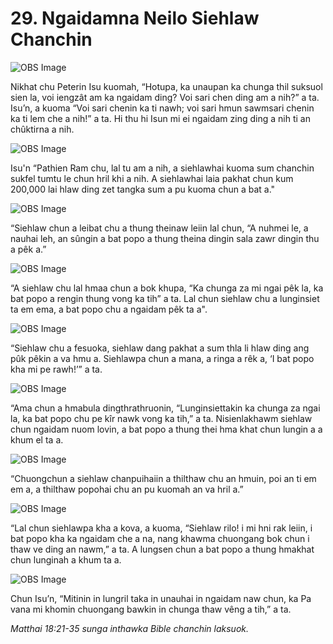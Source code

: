 # 29. Ngaidamna Neilo Siehlaw Chanchin

![OBS Image](https://cdn.door43.org/obs/jpg/360px/obs-en-29-01.jpg)

Nikhat chu Peterin Isu kuomah, “Hotupa, ka unaupan ka chunga thil suksuol sien la, voi iengzât am ka ngaidam ding? Voi sari chen ding am a nih?” a ta. Isu’n, a kuoma “Voi sari chenin ka ti nawh; voi sari hmun sawmsari chenin ka ti lem che a nih!” a ta. Hi thu hi Isun mi ei ngaidam zing ding a nih ti an chûktirna a nih.

![OBS Image](https://cdn.door43.org/obs/jpg/360px/obs-en-29-02.jpg)

Isu'n “Pathien Ram chu, lal tu am a nih, a siehlawhai kuoma sum chanchin sukfel tumtu le chun hril khi a nih. A siehlawhai laia pakhat chun kum 200,000 lai hlaw ding zet tangka sum a pu kuoma chun a bat a."

![OBS Image](https://cdn.door43.org/obs/jpg/360px/obs-en-29-03.jpg)

“Siehlaw chun a leibat chu a thung theinaw leiin lal chun, “A nuhmei le, a nauhai leh, an sûngin a bat popo a thung theina dingin sala zawr dingin thu a pêk a.”

![OBS Image](https://cdn.door43.org/obs/jpg/360px/obs-en-29-04.jpg)

“A siehlaw chu lal hmaa chun a bok khupa, “Ka chunga za mi ngai pêk la, ka bat popo a rengin thung vong ka tih” a ta. Lal chun siehlaw chu a lunginsiet ta em ema, a bat popo chu a ngaidam pêk ta a".

![OBS Image](https://cdn.door43.org/obs/jpg/360px/obs-en-29-05.jpg)

“Siehlaw chu a fesuoka, siehlaw dang pakhat a sum thla li hlaw ding ang pûk pêkin a va hmu a. Siehlawpa chun a mana, a ringa a rêk a, ‘I bat popo kha mi pe rawh!’” a ta.

![OBS Image](https://cdn.door43.org/obs/jpg/360px/obs-en-29-06.jpg)

“Ama chun a hmabula dingthrathruonin, “Lunginsiettakin ka chunga za ngai la, ka bat popo chu pe kîr nawk vong ka tih,” a ta. Nisienlakhawm siehlaw chun ngaidam nuom lovin, a bat popo a thung thei hma khat chun lungin a a khum el ta a.

![OBS Image](https://cdn.door43.org/obs/jpg/360px/obs-en-29-07.jpg)

“Chuongchun a siehlaw chanpuihaiin a thilthaw chu an hmuin, poi an ti em em a, a thilthaw popohai chu an pu kuomah an va hril a.”

![OBS Image](https://cdn.door43.org/obs/jpg/360px/obs-en-29-08.jpg)

“Lal chun siehlawpa kha a kova, a kuoma, “Siehlaw rilo! i mi hni rak leiin, i bat popo kha ka ngaidam che a na, nang khawma chuongang bok chun i thaw ve ding an nawm,” a ta. A lungsen chun a bat popo a thung hmakhat chun lunginah a khum ta a.

![OBS Image](https://cdn.door43.org/obs/jpg/360px/obs-en-29-09.jpg)

Chun Isu’n, “Mitinin in lungril taka in unauhai in ngaidam naw chun, ka Pa vana mi khomin chuongang bawkin in chunga thaw vêng a tih,” a ta.

_Matthai 18:21-35 sunga inthawka Bible chanchin laksuok._